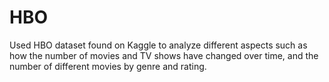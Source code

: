 # HBO
Used HBO dataset found on Kaggle to analyze different aspects such as how the number of movies and TV shows have changed over time, and the number of different movies by genre and rating.
